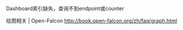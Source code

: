Dashboard索引缺失，查询不到endpoint或counter

绘图相关 | Open-Falcon http://book.open-falcon.org/zh/faq/graph.html
